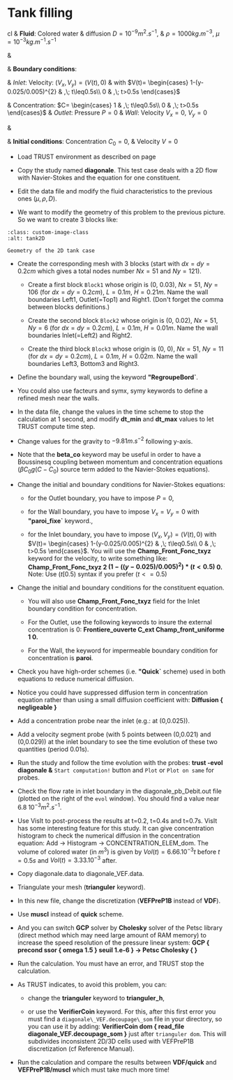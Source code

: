 # Tank filling 


cl
& **Fluid**: Colored water
& diffusion $D=10^{-9}m^{2}.s^{-1}$,
& $\rho=1000kg.m^{-3}$, $\mu=10^{-3}kg.m^{-1}.s^{-1}$

&

& **Boundary conditions**:

& *Inlet*: Velocity: $(V_{x},V_{y})=(V(t),0)$
& with $V(t)=
    \begin{cases}
    1-(y-0.025/0.005)^{2} & ,\; t\leq0.5s\\
    0 & ,\; t>0.5s
    \end{cases}$

& Concentration: $C=
    \begin{cases}
    1 & ,\; t\leq0.5s\\
    0 & ,\; t>0.5s
    \end{cases}$
& *Outlet*: Pressure $P=0$
& *Wall*: Velocity $V_{x}=0$, $V_{y}=0$

&

& **Initial conditions**: Concentration $C_0=0$,
& Velocity $V=0$

-   Load TRUST environment as described on page

-   Copy the study named **diagonale**. This test case deals with a 2D flow with Navier-Stokes and the equation for one constituent.

-   Edit the data file and modify the fluid characteristics to the previous ones ($\mu, \rho, D$).

-   We want to modify the geometry of this problem to the previous picture. So we want to create 3 blocks like:

```{figure} FIGURES/tank2D.png
:class: custom-image-class
:alt: tank2D

Geometry of the 2D tank case
```

-   Create the corresponding mesh with 3 blocks (start with $dx=dy=0.2cm$ which gives a total nodes number $Nx=51$ and $Ny=121$).

    -   Create a first block `Block1` whose origin is (0, 0.03), $Nx=51$, $Ny=106$ (for $dx=dy=0.2cm$), $L=0.1 m$, $H=0.21 m$. Name the wall boundaries Left1, Outlet(=Top1) and Right1. (Don't forget the comma between blocks definitions.)

    -   Create the second block `Block2` whose origin is (0, 0.02), $Nx=51$, $Ny=6$ (for $dx=dy=0.2cm$), $L=0.1 m$, $H=0.01 m$. Name the wall boundaries Inlet(=Left2) and Right2.

    -   Create the third block `Block3` whose origin is (0, 0), $Nx=51$, $Ny=11$ (for $dx=dy=0.2cm$), $L=0.1 m$, $H=0.02 m$. Name the wall boundaries Left3, Bottom3 and Right3.

-   Define the boundary wall, using the keyword **"RegroupeBord`**.

-   You could also use facteurs and symx, symy keywords to define a refined mesh near the walls.


-   In the data file, change the values in the time scheme to stop the calculation at 1
    second, and modify **dt\_min** and **dt\_max** values to let TRUST compute time step.

-   Change values for the gravity to $-9.81 m.s^{-2}$ following y-axis.

-   Note that the **beta\_co** keyword may be useful in order to have a Boussinesq coupling between momentum and concentration equations ($\beta C_0 g(C-C_0$) source term added to the Navier-Stokes equations).

-   Change the initial and boundary conditions for Navier-Stokes equations:

    -   for the Outlet boundary, you have to impose $P=0$,

    -   for the Wall boundary, you have to impose $V_x=V_y=0$ with **"paroi\_fixe`** keyword.,

    -   for the Inlet boundary, you have to impose $(V_{x},V_{y})=(V(t),0)$ with
        $V(t)=
            \begin{cases}
            1-(y-0.025/0.005)^{2} & ,\; t\leq0.5s\\
            0 & ,\; t>0.5s
            \end{cases}$. You will use the **Champ\_Front\_Fonc\_txyz** keyword for the velocity, to write something like:
        **Champ\_Front\_Fonc\_txyz $2$ $(1-((y-0.025)/0.005)^2)*(t<0.5)$ $0.$**
        Note: Use ($t[0.5)$ syntax if you prefer ($t<=0.5$)


-   Change the initial and boundary conditions for the constituent equation.

    -   You will also use **Champ\_Front\_Fonc\_txyz** field for the Inlet boundary condition for concentration.

    -   For the Outlet, use the following keywords to insure the external concentration is 0:
        **Frontiere\_ouverte C\_ext Champ\_front\_uniforme 1 0.**

    -   For the Wall, the keyword for impermeable boundary condition for concentration is **paroi**.

-   Check you have high-order schemes (i.e. **"Quick`** scheme) used in both equations to reduce numerical diffusion.

-   Notice you could have suppressed diffusion term in concentration equation rather than using a small diffusion coefficient with:
    **Diffusion { negligeable }**

-   Add a concentration probe near the inlet (e.g.: at (0,0.025)).

-   Add a velocity segment probe (with 5 points between (0,0.021) and (0,0.029)) at the inlet boundary to see the time evolution of these two quantities (period 0.01s).

-   Run the study and follow the time evolution with the probes:
    **trust -evol diagonale &**
    `Start computation!` button and `Plot` or `Plot on same` for probes.

-   Check the flow rate in inlet boundary in the diagonale\_pb\_Debit.out file (plotted on the right of the `evol` window). You should find a value near $6.8 \; 10^{-3} m^2.s^{-1}$.

-   Use VisIt to post-process the results at t=0.2, t=0.4s and t=0.7s. VisIt has some interesting feature for this study. It can give concentration histogram to check the numerical diffusion in the concentration equation: Add $\rightarrow$ Histogram $\rightarrow$ CONCENTRATION\_ELEM\_dom.
    The volume of colored water (in $m^3$) is given by $Vol(t)= 6.66.10^{-3} t$ before $t=0.5s$ and $Vol(t)=3.33.10^{-3}$ after.

-   Copy diagonale.data to diagonale\_VEF.data.

-   Triangulate your mesh (**trianguler** keyword).

-   In this new file, change the discretization (**VEFPreP1B** instead of **VDF**).

-   Use **muscl** instead of **quick** scheme.

-   And you can switch **GCP** solver by **Cholesky** solver of the Petsc library (direct method which may need large amount of RAM memory) to increase the speed resolution of the pressure linear system:
    **GCP { precond ssor { omega 1.5 } seuil 1.e-6 } $\rightarrow$ Petsc Cholesky { }**

-   Run the calculation. You must have an error, and TRUST stop the calculation.

-   As TRUST indicates, to avoid this problem, you can:

    -   change the **trianguler** keyword to **trianguler\_h**,

    -   or use the **VerifierCoin** keyword. For this, after this first error you must find a `diagonale\_VEF.decoupage\_som` file in your directory, so you can use it by adding:
        **VerifierCoin dom { read\_file diagonale\_VEF.decoupage\_som }**
        just after `trianguler dom`. This will subdivides inconsistent 2D/3D cells used with VEFPreP1B discretization (cf Reference Manual).

-   Run the calculation and compare the results between **VDF/quick** and **VEFPreP1B/muscl** which must take much more time!